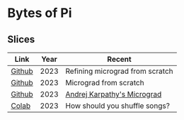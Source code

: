 # Bytes of Pi

## Slices

|Link|Year|Recent|
|---|---|---|
|[Github](notebooks/Micrograd-Scratch-v2.ipynb)|2023|Refining micrograd from scratch|
|[Github](notebooks/Micrograd-Scratch-v1.ipynb)|2023|Micrograd from scratch|
|[Github](notebooks/Micrograd-Tutorial.ipynb)|2023|[Andrej Karpathy's Micrograd](https://www.youtube.com/watch?v=VMj-3S1tku0)|
|[Colab](https://colab.research.google.com/drive/1W9b9GvFsosAi8B9gXkMpLFeqCa75EkNa#scrollTo=7EBY3DBhPSBx)|2023|How should you shuffle songs?|


